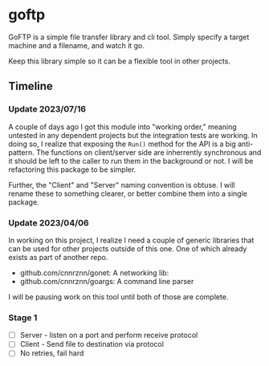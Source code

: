 # goftp

GoFTP is a simple file transfer library and cli tool.
Simply specify a target machine and a filename, and watch it go.

Keep this library simple so it can be a flexible tool in other projects.

## Timeline

### Update 2023/07/16

A couple of days ago I got this module into "working order," meaning untested
in any dependent projects but the integration tests are working.
In doing so, I realize that exposing the `Run()` method for the API is a big
anti-pattern.
The functions on client/server side are inherrently synchronous and it should
be left to the caller to run them in the background or not.
I will be refactoring this package to be simpler.

Further, the "Client" and "Server" naming convention is obtuse.
I will rename these to something clearer, or better combine them into a single
package.

### Update 2023/04/06

In working on this project, I realize I need a couple of generic libraries that
can be used for other projects outside of this one. One of which already exists as part
of another repo.

- github.com/cnnrznn/gonet:  A networking lib:
- github.com/cnnrznn/goargs: A command line parser

I will be pausing work on this tool until both of those are complete.

### Stage 1

- [ ] Server - listen on a port and perform receive protocol
- [ ] Client - Send file to destination via protocol
- [ ] No retries, fail hard